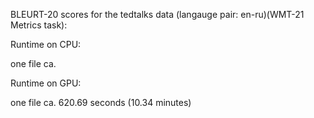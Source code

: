 BLEURT-20 scores for the tedtalks data (langauge pair: en-ru)(WMT-21 Metrics task):

Runtime on CPU:

one file ca.

Runtime on GPU:

one file ca. 620.69 seconds (10.34 minutes)
